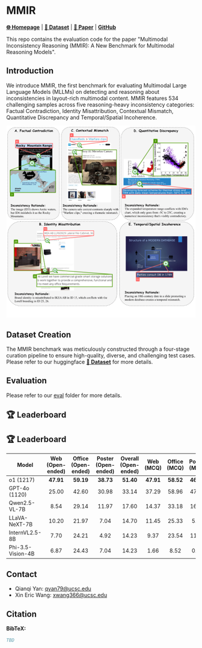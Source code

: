 # MMIR

[**🌐 Homepage**](https://jackie-2000.github.io/mmir.github.io/) | [**🤗 Dataset**](https://huggingface.co/datasets/rippleripple/MMIR) | [**📖 Paper**](https://arxiv.org/abs/2405.20421) | [**GitHub**](https://github.com/eric-ai-lab/MMIR/)


This repo contains the evaluation code for the paper "Multimodal Inconsistency Reasoning (MMIR): A New Benchmark for Multimodal Reasoning Models".


## Introduction
We introduce MMIR, the first benchmark for evaluating Multimodal Large Language Models (MLLMs) on detecting and reasoning about inconsistencies in layout-rich multimodal content. MMIR features 534 challenging samples across five reasoning-heavy inconsistency categories:
Factual Contradiction, Identity Misattribution, Contextual Mismatch, Quantitative Discrepancy and Temporal/Spatial Incoherence.

![Alt text](examples.png)

## Dataset Creation

The MMIR benchmark was meticulously constructed through a four-stage curation pipeline to ensure high-quality, diverse, and challenging test cases. Please refer to our huggingface [**🤗 Dataset**](https://huggingface.co/datasets/rippleripple/MMIR) for more details.

## Evaluation
Please refer to our [eval](eval)
 folder for more details.

## 🏆 Leaderboard
## 🏆 Leaderboard

| Model               | Web (Open-ended) | Office (Open-ended) | Poster (Open-ended) | Overall (Open-ended) | Web (MCQ) | Office (MCQ) | Poster (MCQ) | Overall (MCQ) |
|--------------------|:----------------:|:-------------------:|:-------------------:|:--------------------:|:--------:|:-----------:|:-----------:|:-------------:|
| o1 (1217)           | **47.91**        | **59.19**           | **38.73**           | **51.40**            | **47.91**| **58.52**   | **46.47**   | **52.15**     |
| GPT-4o (1120)       | 25.00            | 42.60               | 30.98               | 33.14                | 37.29    | 58.96       | 47.88       | 47.75         |
| Qwen2.5-VL-7B       | 8.54             | 29.14               | 11.97               | 17.60                | 14.37    | 33.18       | 16.90       | 22.56         |
| LLaVA-NeXT-7B       | 10.20            | 21.97               | 7.04                | 14.70                | 11.45    | 25.33       | 5.63        | 16.47         |
| InternVL2.5-8B      | 7.70             | 24.21               | 4.92                | 14.23                | 9.37     | 23.54       | 11.97       | 15.63         |
| Phi-3.5-Vision-4B   | 6.87             | 24.43               | 7.04                | 14.23                | 1.66     | 8.52        | 0.00        | 4.30          |


## Contact
- Qianqi Yan: qyan79@ucsc.edu
- Xin Eric Wang: xwang366@ucsc.edu

## Citation

**BibTeX:**
```bibtex
TBD
```
